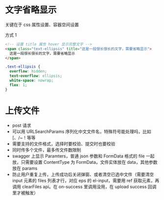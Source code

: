 # 文字省略显示

关键在于 css 属性设置、容器空间设置

方式 1

```html
<!-- 设置 title 属性 hover 显示完整文字 -->
<span class="text-ellipsis" title="这是一段很长很长的文字，需要省略显示">
  这是一段很长很长的文字，需要省略显示
</span>
```

```css
.text-ellipsis {
  overflow: hidden;
  text-overflow: ellipsis;
  white-space: nowrap;
  flex: 1;
}
```

# 上传文件

- post 请求
- 可以用 URLSearchParams 序列化中文文件名，特殊符号能处理吗，比如 [、/~！等等
- 需要支持的文件格式，选择时要校验、提交时也要校验
- 同时传多个文件，最多传文件数限制
- swagger 上显示 Paramters，普通 json 参数和 FormData 格式的 file 一起放，只需要设置 ContentType 为 FormData，文件实体放在 data，其他参数放在 params
- 防止用户重复上传，上传成功后关闭弹窗、或者清空已选中文件（需要清空 input 元素的 files 列表才行，对应 eps 的 el-input，需要用 ref 获取元素，再调用 clearFiles api。在 on-success 里调用没用，在 upload success 回调里才被触发）
